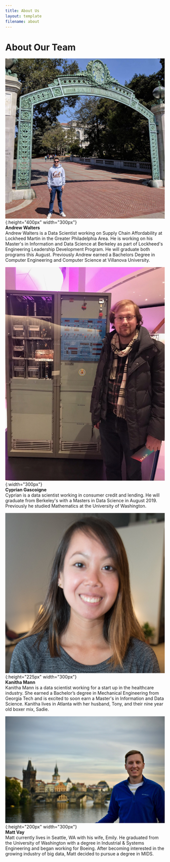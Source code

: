```yaml
---
title: About Us
layout: template
filename: about
--- 
```


# About Our Team

![Walters Pic](Walters_Pic.jpg){:height="400px" width="300px"} <br/>
**Andrew Walters** <br/>
Andrew Walters is a Data Scientist working on Supply Chain Affordability at Lockheed Martin in the Greater Philadelphia Area. He is working on his Master's in Information and Data Science at Berkeley as part of Lockheed's Engineering Leadership Development Program. He will graduate both programs this August. Previously Andrew earned a Bachelors Degree in Computer Engineering and Computer Science at Villanova University.
<br/>

![Gascoigne Pic](signal-2019-08-01-225218.jpg){:width="300px"} <br/>
**Cyprian Gascoigne** <br/>
Cyprian is a data scientist working in consumer credit and lending. He will graduate from Berkeley's with a Masters in Data Science in August 2019. Previously he studied Mathematics at the University of Washington.
<br/>

![Mann Pic](Mann_Picture.jpg){:height="225px" width="300px"} <br/>
**Kanitha Mann** <br/>
Kanitha Mann is a data scientist working for a start up in the healthcare industry. She earned a Bachelor’s degree in Mechanical Engineering from Georgia Tech and is excited to soon earn a Master's in Information and Data Science. Kanitha lives in Atlanta with her husband, Tony, and their nine year old boxer mix, Sadie.
<br/>

![Vay Pic](Vay_Picture.jpg){:height="200px" width="300px"} <br/>
**Matt Vay** <br/>
Matt currently lives in Seattle, WA with his wife, Emily. He graduated from the University of Washington with a degree in Industrial & Systems Engineering and began working for Boeing. After becoming interested in the growing industry of big data, Matt decided to pursue a degree in MIDS.

